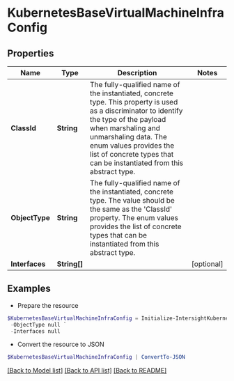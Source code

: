 # KubernetesBaseVirtualMachineInfraConfig
## Properties

Name | Type | Description | Notes
------------ | ------------- | ------------- | -------------
**ClassId** | **String** | The fully-qualified name of the instantiated, concrete type. This property is used as a discriminator to identify the type of the payload when marshaling and unmarshaling data. The enum values provides the list of concrete types that can be instantiated from this abstract type. | 
**ObjectType** | **String** | The fully-qualified name of the instantiated, concrete type. The value should be the same as the &#39;ClassId&#39; property. The enum values provides the list of concrete types that can be instantiated from this abstract type. | 
**Interfaces** | **String[]** |  | [optional] 

## Examples

- Prepare the resource
```powershell
$KubernetesBaseVirtualMachineInfraConfig = Initialize-IntersightKubernetesBaseVirtualMachineInfraConfig  -ClassId null `
 -ObjectType null `
 -Interfaces null
```

- Convert the resource to JSON
```powershell
$KubernetesBaseVirtualMachineInfraConfig | ConvertTo-JSON
```

[[Back to Model list]](../README.md#documentation-for-models) [[Back to API list]](../README.md#documentation-for-api-endpoints) [[Back to README]](../README.md)

